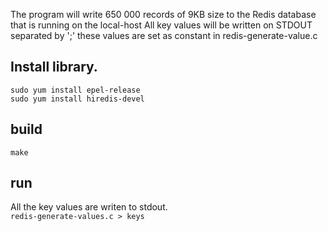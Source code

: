The program will write 650 000 records of 9KB size to the Redis database that is running on the local-host All key values will be written on STDOUT separated by ';' these values are set as constant in redis-generate-value.c

## Install library. 

`sudo yum install epel-release` \
`sudo yum install hiredis-devel`

## build 
`make` 

## run 
All the key values are writen to stdout. \
`redis-generate-values.c > keys` 


